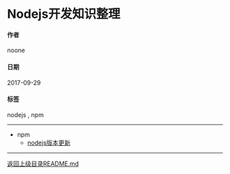 # Nodejs开发知识整理

#### 作者
noone

#### 日期
2017-09-29

#### 标签
   nodejs , npm

---
- npm
  - [nodejs版本更新](./npm/nodejs版本更新.md)


---
[返回上级目录README.md](../README.md)
